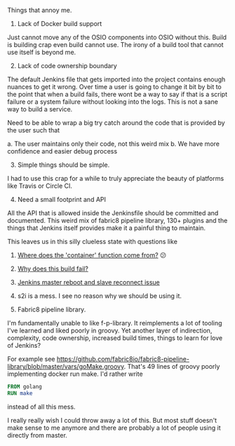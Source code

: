 Things that annoy me.

1. Lack of Docker build support

Just cannot move any of the OSIO components into OSIO without this. Build is
building crap even build cannot use. The irony of a build tool that cannot use
itself is beyond me.

2. Lack of code ownership boundary

The default Jenkins file that gets imported into the project contains enough
nuances to get it wrong. Over time a user is going to change it bit by bit to
the point that when a build fails, there wont be a way to say if that is a
script failure or a system failure without looking into the logs. This is not a
sane way to build a service.

Need to be able to wrap a big try catch around the code that is provided by the
user such that

  a. The user maintains only their code, not this weird mix
  b. We have more confidence and easier debug process

3. Simple things should be simple.

I had to use this crap for a while to truly appreciate the beauty of platforms
like Travis or Circle CI.

4. Need a small footprint and API

All the API that is allowed inside the Jenkinsfile should be committed and
documented. This weird mix of fabric8 pipeline library, 130+ plugins and the
things that Jenkins itself provides make it a painful thing to maintain.

This leaves us in this silly clueless state with questions like

1. [Where does the 'container' function come from?](https://github.com/fabric8io/fabric8-build-team/issues/20) :confused:
2. [Why does this build fail?](https://github.com/fabric8io/fabric8-build-team/issues/26)
3. [Jenkins master reboot and slave reconnect issue](https://github.com/fabric8io/fabric8-build-team/issues/17)

5. s2i is a mess. I see no reason why we should be using it.

6. Fabric8 pipeline library.

I'm fundamentally unable to like f-p-library. It reimplements a lot of tooling
I've learned and liked poorly in groovy. Yet another layer of indirection,
complexity, code ownership, increased build times, things to learn for love of
Jenkins?

For example see
https://github.com/fabric8io/fabric8-pipeline-library/blob/master/vars/goMake.groovy.
That's 49 lines of groovy poorly implementing docker run make. I'd rather write

```Dockerfile
FROM golang
RUN make
```
instead of all this mess.

I really really wish I could throw away a lot of this. But most stuff doesn't
make sense to me anymore and there are probably a lot of people using it
directly from master.

